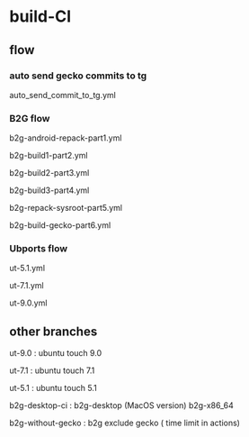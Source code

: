 # build-CI

## flow

### auto send gecko commits to tg
auto_send_commit_to_tg.yml

### B2G flow

b2g-android-repack-part1.yml

b2g-build1-part2.yml

b2g-build2-part3.yml

b2g-build3-part4.yml

b2g-repack-sysroot-part5.yml

b2g-build-gecko-part6.yml


### Ubports flow
ut-5.1.yml

ut-7.1.yml

ut-9.0.yml


## other branches

 ut-9.0 : ubuntu touch 9.0

 ut-7.1 : ubuntu touch 7.1
 
 ut-5.1 : ubuntu touch 5.1
 
 b2g-desktop-ci : b2g-desktop (MacOS version)
                  b2g-x86_64
 
 b2g-without-gecko : b2g exclude gecko ( time limit in actions)
